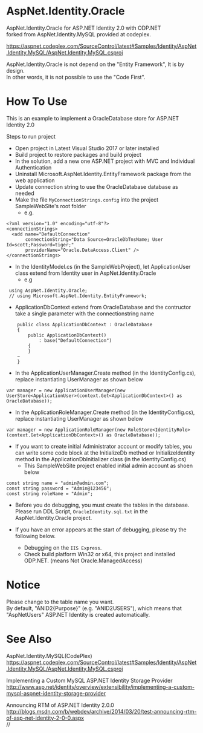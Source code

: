 AspNet.Identity.Oracle
======================

AspNet.Identity.Oracle for ASP.NET Identity 2.0 with ODP.NET  
forked from AspNet.Identity.MySQL provided at codeplex.

https://aspnet.codeplex.com/SourceControl/latest#Samples/Identity/AspNet.Identity.MySQL/AspNet.Identity.MySQL.csproj  

AspNet.Identity.Oracle is not depend on the "Entity Framework", It is by design.  
In other words, it is not possible to use the "Code First".

How To Use
==========

This is an example to implement a OracleDatabase store for ASP.NET Identity 2.0

Steps to run project

- Open project in Latest Visual Studio 2017 or later installed
- Build project to restore packages and build project
- In the solution, add a new one ASP.NET project with MVC and Individual Authentication
- Uninstall Microsoft.AspNet.Identity.EntityFramework package from the web application
- Update connection string to use the OracleDatabase database as needed
 - Make the file `MyConnectionStrings.config` into the project SampleWebSite's root folder
   - e.g.
```
<?xml version="1.0" encoding="utf-8"?>
<connectionStrings>
  <add name="DefaultConnection"
       connectionString="Data Source=OracleDbTnsName; User Id=scott;Password=tiger;"
       providerName="Oracle.DataAccess.Client" />
</connectionStrings>
```
- In the IdentityModel.cs (in the SampleWebProject),
 let ApplicationUser class extend from Identity user in AspNet.Identity.Oracle
  - e.g
```
 using AspNet.Identity.Oracle;
 // using Microsoft.AspNet.Identity.EntityFramework;
```
- ApplicationDbContext extend from OracleDatabase and the contructor take a single parameter with the connectionstring name
```
    public class ApplicationDbContext : OracleDatabase
    {
        public ApplicationDbContext()
            : base("DefaultConnection")
        {
        }
	~
	}
```
- In the ApplicationUserManager.Create method (in the IdentityConfig.cs), replace instantiating UserManager as shown below
```
var manager = new ApplicationUserManager(new UserStore<ApplicationUser>(context.Get<ApplicationDbContext>() as OracleDatabase));
```
- In the ApplicationRoleManager.Create method (in the IdentityConfig.cs), replace instantiating UserManager as shown below
```
var manager = new ApplicationRoleManager(new RoleStore<IdentityRole>(context.Get<ApplicationDbContext>() as OracleDatabase));
```
- If you want to create initial Administrator account or modify tables,
  you can write some code block at the InitializeDb method or InitializeIdentity method
  in the ApplicationDbInitializer class (in the IdentityConfig.cs)
  - This SampleWebSite project enabled initial admin account as shoen below
```
const string name = "admin@admin.com";
const string password = "Admin@123456";
const string roleName = "Admin";  
```
- Before you do debugging, you must create the tables in the database.
 Please run DDL Script, `OracleIdentity.sql.txt` in the AspNet.Identity.Oracle project.

- If you have an error appears at the start of debugging, please try the following below.
  - Debugging on the `IIS Express`.
  - Check build platform Win32 or x64, this project and installed ODP.NET. (means Not Oracle.ManagedAccess)


Notice
======

Please change to the table name you want.  
By default, "ANID2{Purpose}" (e.g. "ANID2USERS"), which means that "AspNetUsers" ASP.NET Identity is created automatically.  

See Also
========

AspNet.Identity.MySQL(CodePlex)  
https://aspnet.codeplex.com/SourceControl/latest#Samples/Identity/AspNet.Identity.MySQL/AspNet.Identity.MySQL.csproj  

Implementing a Custom MySQL ASP.NET Identity Storage Provider 
http://www.asp.net/identity/overview/extensibility/implementing-a-custom-mysql-aspnet-identity-storage-provider  

Announcing RTM of ASP.NET Identity 2.0.0  
http://blogs.msdn.com/b/webdev/archive/2014/03/20/test-announcing-rtm-of-asp-net-identity-2-0-0.aspx  
//
